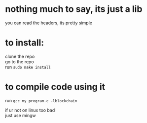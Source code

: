 # nothing much to say, its just a lib<br>

you can read the headers, its pretty simple<br>

# to install:<br>
clone the repo<br>
go to the repo<br>
run `sudo make install`<br>

# to compile code using it<br>
run `gcc my_program.c -lblockchain`<br>

if ur not on linux too bad<br>just use mingw<br>
